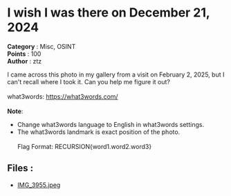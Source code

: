 # I wish I was there on December 21, 2024

**Category**    : Misc, OSINT<br>
**Points**      : 100<br>
**Author**      : ztz

I came across this photo in my gallery from a visit on February 2, 2025, but I can't recall where I took it. Can you help me figure it out?<br><br>
what3words: https://what3words.com/
<br><br>
**Note**:
<br>
- Change what3words language to English in what3words settings.
- The what3words landmark is exact position of the photo.
<br><br>
Flag Format: RECURSION{word1.word2.word3}

## Files : 
 - [IMG_3955.jpeg](dist/IMG_3955.jpeg)


